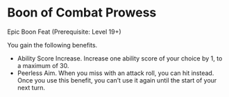 # Boon of Combat Prowess
Epic Boon Feat (Prerequisite: Level 19+)

You gain the following benefits.
- Ability Score Increase. Increase one ability score of your choice by 1, to a maximum of 30.
- Peerless Aim. When you miss with an attack roll, you can hit instead. Once you use this benefit, you can’t use it again until the start of your next turn.
